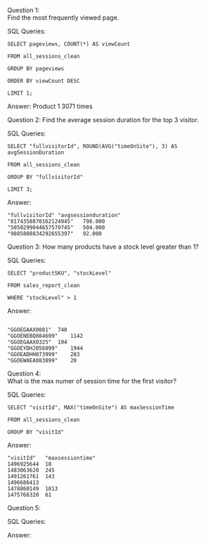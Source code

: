 Question 1:  
Find the most frequently viewed page.

SQL Queries: 
```
SELECT pageviews, COUNT(*) AS viewCount

FROM all_sessions_clean

GROUP BY pageviews

ORDER BY viewCount DESC

LIMIT 1;
```

Answer: Product 1 3071 times



Question 2: 
Find the average session duration for the top 3 visitor.


SQL Queries:
```
SELECT "fullvisitorId", ROUND(AVG("timeOnSite"), 3) AS avgSessionDuration

FROM all_sessions_clean

GROUP BY "fullvisitorId"

LIMIT 3;
```
Answer: 
```
"fullvisitorId"	"avgsessionduration"
"8174358870162124945"	798.000
"5050299044657579745"	504.000
"9885808834292655397"	92.000

```


Question 3: 
How many products have a stock level greater than 1?


SQL Queries:

```
SELECT "productSKU", "stockLevel"

FROM sales_report_clean

WHERE "stockLevel" > 1
```
Answer:
```

"GGOEGAAX0081"	740
"GGOENEBQ084699"	1142
"GGOEGAAX0325"	104
"GGOEYDHJ056099"	1944
"GGOEADHH073999"	283
"GGOEWAEA083899"	20
```

Question 4:  
What is the max numer of session time for the first visitor?

SQL Queries:
```
SELECT "visitId", MAX("timeOnSite") AS maxSessionTime

FROM all_sessions_clean

GROUP BY "visitId"
```
Answer:
```
"visitId"	"maxsessiontime"
1496925644	18
1483063620	245
1491261761	143
1496686413	
1478860149	1813
1475766320	61
```
Question 5: 

SQL Queries:

Answer:
